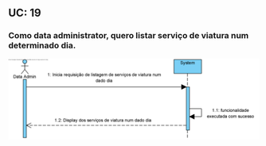 ## **UC: 19**

### Como data administrator, quero listar serviço de viatura num determinado dia.



![UC: 19](UC19.png)